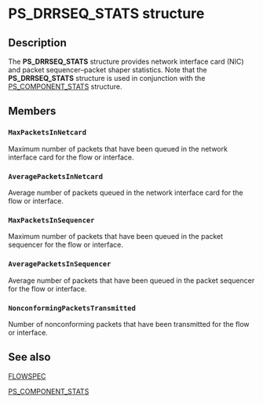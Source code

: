 # PS_DRRSEQ_STATS structure

## Description

The
**PS_DRRSEQ_STATS** structure provides network interface card (NIC) and packet sequencer–packet shaper statistics. Note that the
**PS_DRRSEQ_STATS** structure is used in conjunction with the
[PS_COMPONENT_STATS](https://learn.microsoft.com/windows/desktop/api/ntddpsch/ns-ntddpsch-ps_component_stats) structure.

## Members

### `MaxPacketsInNetcard`

Maximum number of packets that have been queued in the network interface card for the flow or interface.

### `AveragePacketsInNetcard`

Average number of packets queued in the network interface card for the flow or interface.

### `MaxPacketsInSequencer`

Maximum number of packets that have been queued in the packet sequencer for the flow or interface.

### `AveragePacketsInSequencer`

Average number of packets that have been queued in the packet sequencer for the flow or interface.

### `NonconformingPacketsTransmitted`

Number of nonconforming packets that have been transmitted for the flow or interface.

## See also

[FLOWSPEC](https://learn.microsoft.com/windows/desktop/api/qos/ns-qos-flowspec)

[PS_COMPONENT_STATS](https://learn.microsoft.com/windows/desktop/api/ntddpsch/ns-ntddpsch-ps_component_stats)